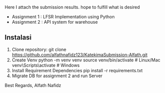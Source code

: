 Here I attach the submission results. hope to fulfill what is desired
- Assignment 1 : LFSR Implementation using Python
- Assignment 2 : API system for warehouse
  
## Instalasi
1. Clone repository:
  git clone https://github.com/alfathnafidz123/KatekimaSubmission-Alfath.git
2. Create Venv
  python -m venv venv
  source venv/bin/activate  # Linux/Mac
  venv\Scripts\activate     # Windows
3. Install Requirement Dependencies
  pip install -r requirements.txt
4. Migrate DB for assignment 2 and run Server

Best Regards,
Alfath Nafidz
